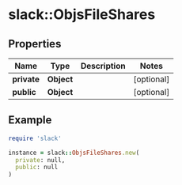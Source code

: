 # slack::ObjsFileShares

## Properties

| Name | Type | Description | Notes |
| ---- | ---- | ----------- | ----- |
| **private** | **Object** |  | [optional] |
| **public** | **Object** |  | [optional] |

## Example

```ruby
require 'slack'

instance = slack::ObjsFileShares.new(
  private: null,
  public: null
)
```

